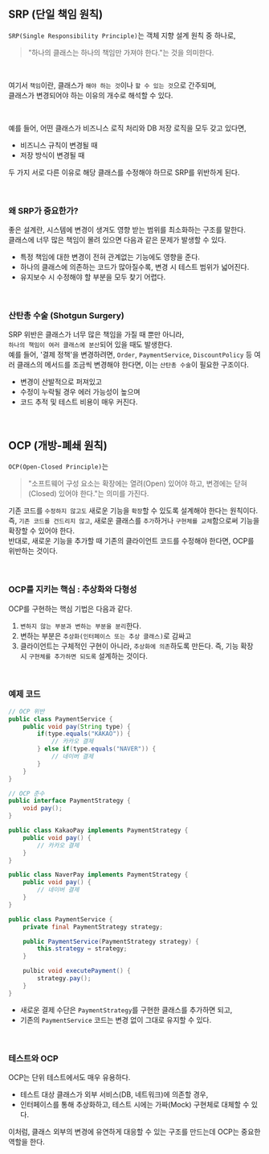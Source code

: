 ## SRP (단일 책임 원칙)
`SRP(Single Responsibility Principle)`는 객체 지향 설계 원칙 중 하나로,  
> "하나의 클래스는 하나의 책임만 가져야 한다."는 것을 의미한다.

<br>

여기서 `책임`이란, 클래스가 `해야 하는 것`이나 `할 수 있는 것`으로 간주되며,  
클래스가 변경되어야 하는 이유의 개수로 해석할 수 있다.  

<br>

예를 들어, 어떤 클래스가 비즈니스 로직 처리와 DB 저장 로직을 모두 갖고 있다면,  
- 비즈니스 규칙이 변경될 때  
- 저장 방식이 변경될 때

두 가지 서로 다른 이유로 해당 클래스를 수정해야 하므로 SRP를 위반하게 된다.

<br>

### 왜 SRP가 중요한가?
좋은 설계란, 시스템에 변경이 생겨도 영향 받는 범위를 최소화하는 구조를 말한다.  
클래스에 너무 많은 책임이 몰려 있으면 다음과 같은 문제가 발생할 수 있다.
- 특정 책임에 대한 변경이 전혀 관계없는 기능에도 영향을 준다.
- 하나의 클래스에 의존하는 코드가 많아질수록, 변경 시 테스트 범위가 넓어진다.
- 유지보수 시 수정해야 할 부분을 모두 찾기 어렵다.

<br>

### 산탄총 수술 (Shotgun Surgery)
SRP 위반은 클래스가 너무 많은 책임을 가질 때 뿐만 아니라,  
`하나의 책임이 여러 클래스에 분산`되어 있을 때도 발생한다.  
예를 들어, '결제 정책'을 변경하려면, `Order`, `PaymentService`, `DiscountPolicy` 등 여러 클래스의 메서드를 조금씩 변경해야 한다면, 이는 `산탄총 수술`이 필요한 구조이다.  
- 변경이 산발적으로 퍼져있고
- 수정이 누락될 경우 에러 가능성이 높으며
- 코드 추적 및 테스트 비용이 매우 커진다.

<br>

## OCP (개방-폐쇄 원칙)
`OCP(Open-Closed Principle)`는 
> "소프트웨어 구성 요소는 확장에는 열려(Open) 있어야 하고, 변경에는 닫혀(Closed) 있어야 한다."는 의미를 가진다.  

기존 코드를 `수정하지 않고도` 새로운 기능을 `확장`할 수 있도록 설계해야 한다는 원칙이다.  
즉, `기존 코드를 건드리지 않고`, 새로운 클래스를 `추가`하거나 `구현체를 교체`함으로써 기능을 확장할 수 있어야 한다.  
반대로, 새로운 기능을 추가할 때 기존의 클라이언트 코드를 수정해야 한다면, OCP를 위반하는 것이다.  

<br>

### OCP를 지키는 핵심 : 추상화와 다형성
OCP를 구현하는 핵심 기법은 다음과 같다.
1. `변하지 않는 부분과 변하는 부분을 분리`한다.
2. 변하는 부분은 `추상화(인터페이스 또는 추상 클래스)`로 감싸고
3. 클라이언트는 구체적인 구현이 아니라, `추상화에 의존`하도록 만든다.
즉, 기능 확장 시 `구현체를 추가하면 되도록` 설계하는 것이다.

<br>

### 예제 코드
``` java
// OCP 위반
public class PaymentService {
	public void pay(String type) {
		if(type.equals("KAKAO")) {
			// 카카오 결제
		} else if(type.equals("NAVER")) {
			// 네이버 결제
		}
 	}
}
```

``` java
// OCP 준수
public interface PaymentStrategy {
	void pay();
}

public class KakaoPay implements PaymentStrategy {
	public void pay() {
		// 카카오 결제
	}
}

public class NaverPay implements PaymentStrategy {
	public void pay() {
		// 네이버 결제
	}
}

public class PaymentService {
	private final PaymentStrategy strategy;

	public PaymentService(PaymentStrategy strategy) {
		this.strategy = strategy;
	}

	pulbic void executePayment() {
		strategy.pay();
	}
}
```
- 새로운 결제 수단은 `PaymentStrategy`를 구현한 클래스를 추가하면 되고,  
- 기존의 `PaymentService` 코드는 변경 없이 그대로 유지할 수 있다.

<br>

### 테스트와 OCP
OCP는 단위 테스트에서도 매우 유용하다.  
- 테스트 대상 클래스가 외부 서비스(DB, 네트워크)에 의존할 경우,
- 인터페이스를 통해 추상화하고, 테스트 시에는 가짜(Mock) 구현체로 대체할 수 있다.

이처럼, 클래스 외부의 변경에 유연하게 대응할 수 있는 구조를 만드는데 OCP는 중요한 역할을 한다.
